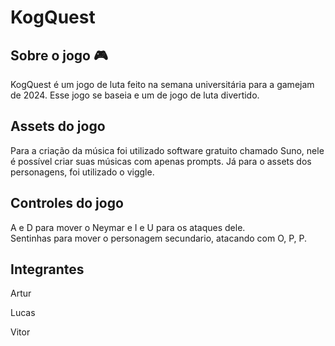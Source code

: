 # KogQuest

## Sobre o jogo 🎮 

KogQuest é um jogo de luta feito na semana universitária para a gamejam de 2024. Esse jogo se baseia e um de jogo de luta divertido.

## Assets do jogo

Para a criação da música foi utilizado software gratuito chamado Suno, nele é possível criar suas músicas com apenas prompts. Já para o assets dos personagens, foi utilizado o viggle.

## Controles do jogo 

A e D para mover o Neymar e 
I e U para os ataques dele. <br>
Sentinhas para mover o personagem secundario,
atacando com O, P, P.

## Integrantes

Artur <br>

Lucas <br>

Vitor
